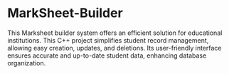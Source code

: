 # MarkSheet-Builder
This Marksheet builder system offers an efficient solution for educational institutions. This C++ project simplifies student record management, allowing easy creation, updates, and deletions. Its user-friendly interface ensures accurate and up-to-date student data, enhancing database organization.
